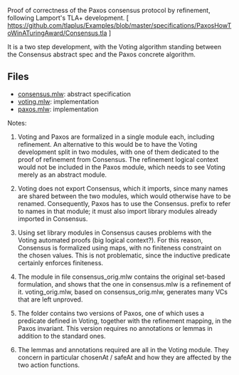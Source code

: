 
Proof of correctness of the Paxos consensus protocol by refinement,
following Lamport's TLA+ development.
 [ https://github.com/tlaplus/Examples/blob/master/specifications/PaxosHowToWinATuringAward/Consensus.tla ]

It is a two step development, with the Voting algorithm standing
between the Consensus abstract spec and the Paxos concrete algorithm. 

## Files 

  * [consensus.mlw](consensus.mlw): abstract specification
  * [voting.mlw](voting.mlw): implementation 
  * [paxos.mlw](paxos.mlw): implementation 


Notes: 

1. Voting and Paxos are formalized in a single module each, including
refinement. An alternative to this would be to have the Voting
development split in two modules, with one of them dedicated to the
proof of refinement from Consensus. The refinement logical context
would not be included in the Paxos module, which needs to see Voting
merely as an abstract module. 

2. Voting does not export Consensus, which it imports, since many
names are shared between the two modules, which would otherwise have
to be renamed. Consequently, Paxos has to use the Consensus. prefix to
refer to names in that module; it must also import library modules
already imported in Consensus. 

3. Using set library modules in Consensus causes problems with the
Voting automated proofs (big logical context?). For this reason,
Consensus is formalized using maps, with no finiteness constraint on
the chosen values. This is not problematic, since the inductive
predicate certainly enforces finiteness. 

4. The module in file consensus_orig.mlw contains the original
set-based formulation, and shows that the one in consensus.mlw is a
refinement of it. voting_orig.mlw, based on consensus_orig.mlw,
generates many VCs that are left unproved. 

5. The folder contains two versions of Paxos, one of which uses a
predicate defined in Voting, together with the refinement mapping, in
the Paxos invariant. This version requires no annotations or lemmas in
addition to the standard ones. 

6. The lemmas and annotations required are all in the Voting module.
They concern in particular chosenAt / safeAt and how they are
affected by the two action functions. 


